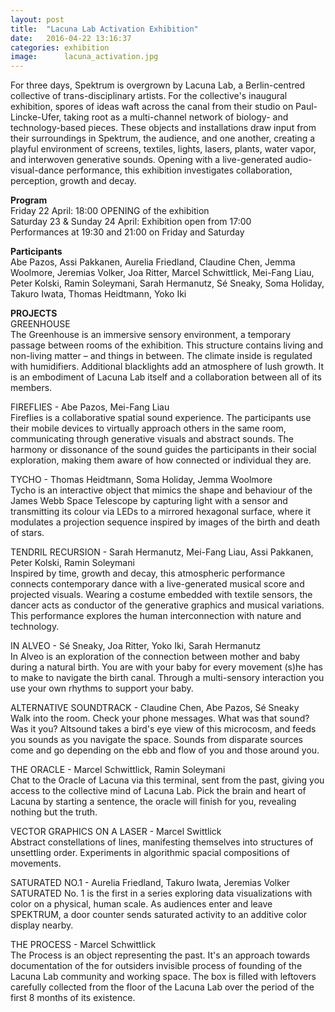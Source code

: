 ```yaml
---
layout: post
title:  "Lacuna Lab Activation Exhibition"
date:   2016-04-22 13:16:37
categories: exhibition
image:	    lacuna_activation.jpg
---
```


For three days, Spektrum is overgrown by Lacuna Lab, a Berlin-centred collective of trans-disciplinary artists. For the collective's inaugural exhibition, spores of ideas waft across the canal from their studio on Paul-Lincke-Ufer, taking root as a multi-channel network of biology- and technology-based pieces. These objects and installations draw input from their surroundings in Spektrum, the audience, and one another, creating a playful environment of screens, textiles, lights, lasers, plants, water vapor, and interwoven generative sounds. Opening with a live-generated audio-visual-dance performance, this exhibition investigates collaboration, perception, growth and decay. 

**Program**<br/>
Friday 22 April: 18:00 OPENING of the exhibition<br/>
Saturday 23 & Sunday 24 April: Exhibition open from 17:00<br/>
Performances at 19:30 and 21:00 on Friday and Saturday

**Participants**<br/>
Abe Pazos, Assi Pakkanen, Aurelia Friedland, Claudine Chen, Jemma Woolmore, Jeremias Volker, Joa Ritter, Marcel Schwittlick, Mei-Fang Liau, Peter Kolski, Ramin Soleymani, Sarah Hermanutz, Sé Sneaky, Soma Holiday, Takuro Iwata, Thomas Heidtmann, Yoko Iki

**PROJECTS**<br/>
GREENHOUSE<br/>
The Greenhouse is an immersive sensory environment, a temporary passage between rooms of the exhibition. This structure contains living and non-living matter – and things in between. The climate inside is regulated with humidifiers. Additional blacklights add an atmosphere of lush growth. It is an embodiment of Lacuna Lab itself and a collaboration between all of its members.

FIREFLIES - Abe Pazos, Mei-Fang Liau <br/>
Fireflies is a collaborative spatial sound experience. The participants use their mobile devices to virtually approach others in the same room, communicating through generative visuals and abstract sounds. The harmony or dissonance of the sound guides the participants in their social exploration, making them aware of how connected or individual they are.

TYCHO - Thomas Heidtmann, Soma Holiday, Jemma Woolmore<br/> 
Tycho is an interactive object that mimics the shape and behaviour of the James Webb Space Telescope by capturing light with a sensor and transmitting its colour via LEDs to a mirrored hexagonal surface, where it modulates a projection sequence inspired by images of the birth and death of stars.

TENDRIL RECURSION - Sarah Hermanutz, Mei-Fang Liau, Assi Pakkanen, Peter Kolski, Ramin Soleymani<br/>
Inspired by time, growth and decay, this atmospheric performance connects contemporary dance with a live-generated musical score and projected visuals. Wearing a costume embedded with textile sensors, the dancer acts as conductor of the generative graphics and musical variations. This performance explores the human interconnection with nature and technology.

IN ALVEO - Sé Sneaky, Joa Ritter, Yoko Iki, Sarah Hermanutz	<br/>
In Alveo is an exploration of the connection between mother and baby during a natural birth. You are with your baby for every movement (s)he has to make to navigate the birth canal. Through a multi-sensory interaction you use your own rhythms to support your baby.

ALTERNATIVE SOUNDTRACK - Claudine Chen, Abe Pazos, Sé Sneaky	<br/>
Walk into the room. Check your phone messages. What was that sound? Was it you? Altsound takes a bird's eye view of this microcosm, and feeds you sounds as you navigate the space. Sounds from disparate sources come and go depending on the ebb and flow of you and those around you.

THE ORACLE - Marcel Schwittlick, Ramin Soleymani<br/>
Chat to the Oracle of Lacuna via this terminal, sent from the past, giving you access to the collective mind of Lacuna Lab. Pick the brain and heart of Lacuna by starting a sentence, the oracle will finish for you, revealing nothing but the truth.

VECTOR GRAPHICS ON A LASER - Marcel Swittlick<br/>
Abstract constellations of lines, manifesting themselves into structures of unsettling order. Experiments in algorithmic spacial compositions of movements.

SATURATED NO.1 - Aurelia Friedland, Takuro Iwata, Jeremias Volker <br/>
SATURATED No. 1 is the first in a series exploring data visualizations with color on a physical, human scale. As audiences enter and leave SPEKTRUM, a door counter sends saturated activity to an additive color display nearby.

THE PROCESS - Marcel Schwittlick <br/>
The Process is an object representing the past. It's an approach towards documentation of the for outsiders invisible process of founding of the Lacuna Lab community and working space. The box is filled with leftovers carefully collected from the floor of the Lacuna Lab over the period of the first 8 months of its existence.